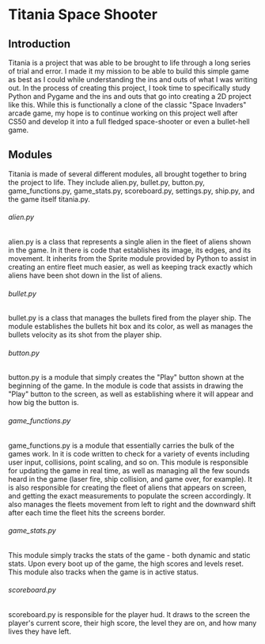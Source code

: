 # Titania Space Shooter
## Introduction
Titania is a project that was able to be brought to life through a long series of trial and error. I made it my mission to be able to build this simple game as best as I could while understanding the ins and outs of what I was writing out. In the process of creating this project, I took time to specifically study Python and Pygame and the ins and outs that go into creating a 2D project like this. While this is functionally a clone of the classic "Space Invaders" arcade game, my hope is to continue working on this project well after CS50 and develop it into a full fledged space-shooter or even a bullet-hell game.

## Modules
Titania is made of several different modules, all brought together to bring the project to life. They include alien.py, bullet.py, button.py, game_functions.py, game_stats.py, scoreboard.py, settings.py, ship.py, and the game itself titania.py.

###### alien.py
alien.py is a class that represents a single alien in the fleet of aliens shown in the game. In it there is code that establishes its image, its edges, and its movement. It inherits from the Sprite module provided by Python to assist in creating an entire fleet much easier, as well as keeping track exactly which aliens have been shot down in the list of aliens. 

###### bullet.py
bullet.py is a class that manages the bullets fired from the player ship. The module establishes the bullets hit box and its color, as well as manages the bullets velocity as its shot from the player ship.

###### button.py
button.py is a module that simply creates the "Play" button shown at the beginning of the game. In the module is code that assists in drawing the "Play" button to the screen, as well as establishing where it will appear and how big the button is. 

###### game_functions.py
game_functions.py is a module that essentially carries the bulk of the games work. In it is code written to check for a variety of events including user input, collisions, point scaling, and so on. This module is responsible for updating the game in real time, as well as managing all the few sounds heard in the game (laser fire, ship collision, and game over, for example). It is also responsible for creating the fleet of aliens that appears on screen, and getting the exact measurements to populate the screen accordingly. It also manages the fleets movement from left to right and the downward shift after each time the fleet hits the screens border.

###### game_stats.py
This module simply tracks the stats of the game - both dynamic and static stats. Upon every boot up of the game, the high scores and levels reset. This module also tracks when the game is in active status. 

###### scoreboard.py
scoreboard.py is responsible for the player hud. It draws to the screen the player's current score, their high score, the level they are on, and how many lives they have left. 